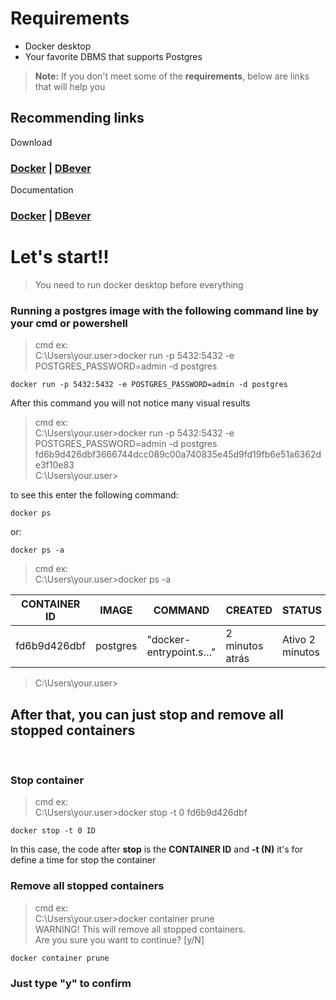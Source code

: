 # Requirements
- Docker desktop 
- Your favorite DBMS that supports Postgres

> **Note:** If you don't meet some of the **requirements**, below are links that will help you

## Recommending links
Download
### [Docker](https://desktop.docker.com/win/main/amd64/Docker%20Desktop%20Installer.exe?utm_source=docker&utm_medium=webreferral&utm_campaign=dd-smartbutton&utm_location=module&_gl=1*126zw6w*_gcl_au*MTAxNjQzMDc1OC4xNzE5MzMzODIz*_ga*MTY1NjU4OTQyMC4xNzE4NjQxNTA3*_ga_XJWPQMJYHQ*MTcxOTMzOTk1MS4zLjEuMTcxOTMzOTk1Mi41OS4wLjA.) | [DBever](https://dbeaver.io/files/dbeaver-ce-latest-x86_64-setup.exe)
Documentation
### [Docker](https://docs.docker.com/desktop/use-desktop/) | [DBever](https://dbeaver.com/docs/dbeaver/Database-Navigator/)
# Let's start!!
> You need to run docker desktop before everything
### Running a postgres image with the following command line by your cmd or powershell


> cmd ex: <br/>
> C:\Users\your.user>docker run -p 5432:5432 -e POSTGRES_PASSWORD=admin -d postgres
```
docker run -p 5432:5432 -e POSTGRES_PASSWORD=admin -d postgres
```

After this command you will not notice many visual results
> cmd ex: <br/>
C:\Users\your.user>docker run -p 5432:5432 -e POSTGRES_PASSWORD=admin -d postgres <br/>
fd6b9d426dbf3666744dcc089c00a740835e45d9fd19fb6e51a6362de3f10e83<br/>
C:\Users\your.user> <br/>

to see this enter the following command:

```
docker ps
```

or:

```
docker ps -a
```
>cmd ex: <br/>
C:\Users\your.user>docker ps -a <br/>


| CONTAINER ID | IMAGE    | COMMAND                | CREATED         | STATUS         | PORTS                   | NAMES       |
|--------------|----------|------------------------|-----------------|----------------|-------------------------|-------------|
| fd6b9d426dbf | postgres | "docker-entrypoint.s…" | 2 minutos atrás | Ativo 2 minutos | 0.0.0.0:5432->5432/tcp  | sweet_nash  |


> C:\Users\your.user> <br/>

## After that, you can just stop and remove all stopped containers
<br/>

### Stop container

>cmd ex: <br/>
C:\Users\your.user>docker stop -t 0 fd6b9d426dbf <br/>

```
docker stop -t 0 ID
```

In this case, the code after **stop** is the **CONTAINER ID** and **-t (N)** it's for define a time for stop the container
<br/>
### Remove all stopped containers

>cmd ex: <br/>
C:\Users\your.user>docker container prune<br/>
WARNING! This will remove all stopped containers.<br/>
Are you sure you want to continue? [y/N]<br/>

```
docker container prune
```

### Just type "y" to confirm

